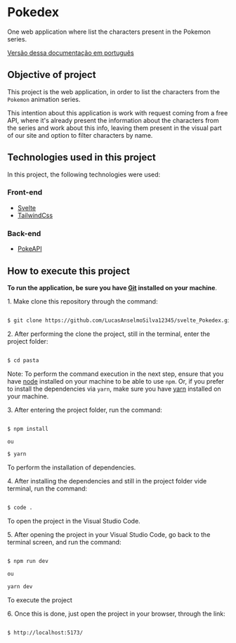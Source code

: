 # Pokedex

One web application where list the characters present in the Pokemon series.

[Versão dessa documentação em português](https://github.com/LucasAnselmoSilva12345/svelte_Pokedex/blob/master/README.md)

## Objective of project
This project is the web application, in order to list the characters from the `Pokemon` animation series.

This intention about this application is work with request coming from a free API, where it's already present the information about the characters from the series and work about this info, leaving them present in the visual part of our site and option to filter characters by name.

## Technologies used in this project

In this project, the following technologies were used:

### Front-end
- [Svelte](https://svelte.dev/)
- [TailwindCss](https://tailwindcss.com/)

### Back-end

- [PokeAPI](https://pokeapi.co/)

## How to execute this project

**To run the application, be sure you have [Git](https://git-scm.com/) installed on your machine**.

1. Make clone this repository through the command:

```sh

$ git clone https://github.com/LucasAnselmoSilva12345/svelte_Pokedex.git

```

2. After performing the clone the project, still in the terminal, enter the project folder:

```sh

$ cd pasta

```

Note: To perform the command execution in the next step, ensure that you have [node](https://nodejs.org/en/) installed on your machine to be able to use `npm`. Or, if you prefer to install the dependencies via `yarn`, make sure you have [yarn](https://yarnpkg.com/) installed on your machine.

3. After entering the project folder, run the command:

```sh

$ npm install

ou

$ yarn

```

To perform the installation of dependencies.

4. After installing the dependencies and still in the project folder vide terminal, run the command:

```sh

$ code .

```

To open the project in the Visual Studio Code.

5. After opening the project in your Visual Studio Code, go back to the terminal screen, and run the command:

```sh

$ npm run dev

ou

yarn dev

```

To execute the project

6. Once this is done, just open the project in your browser, through the link:

```sh

$ http://localhost:5173/

```
